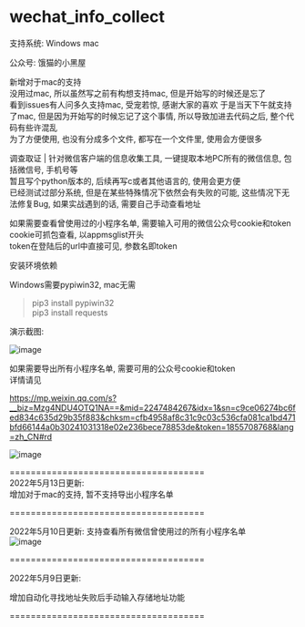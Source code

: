 

# wechat_info_collect  

支持系统: Windows mac 

公众号: 饿猫的小黑屋  

新增对于mac的支持  
没用过mac, 所以虽然写之前有构想支持mac, 但是开始写的时候还是忘了  
看到issues有人问多久支持mac, 受宠若惊, 感谢大家的喜欢 
于是当天下午就支持了mac, 但是因为开始写的时候忘记了这个事情, 所以导致加进去代码之后, 整个代码有些许混乱  
为了方便使用, 也没有分成多个文件, 都写在一个文件里, 使用会方便很多  

 
  
调查取证 | 针对微信客户端的信息收集工具, 一键提取本地PC所有的微信信息, 包括微信号, 手机号等  
暂且写个python版本的, 后续再写c或者其他语言的, 使用会更方便    
已经测试过部分系统, 但是在某些特殊情况下依然会有失败的可能, 这些情况下无法修复Bug, 如果实战遇到的话, 需要自己手动查看地址  

如果需要查看曾使用过的小程序名单, 需要输入可用的微信公众号cookie和token  
cookie可抓包查看, 以appmsglist开头  
token在登陆后的url中直接可见, 参数名即token  


安装环境依赖  

Windows需要pypiwin32, mac无需  

>pip3 install pypiwin32  
>pip3 install requests  


  
演示截图:  

![image](https://user-images.githubusercontent.com/19652329/167572374-7b867c2b-23bf-40f8-883d-ca35d645bbf2.png)

如果需要导出所有小程序名单, 需要可用的公众号cookie和token  
详情请见 

https://mp.weixin.qq.com/s?__biz=Mzg4NDU4OTQ1NA==&mid=2247484267&idx=1&sn=c9ce06274bc6fed834c635d29b35f883&chksm=cfb4958af8c31c9c03c536cfa081ca1bd471bfd66144a0b30241031318e02e236bece78853de&token=1855708768&lang=zh_CN#rd  


![image](https://user-images.githubusercontent.com/19652329/167623636-925c3302-7811-4031-a6d6-f055481f1110.png)  

=====================================  
2022年5月13日更新:  
增加对于mac的支持, 暂不支持导出小程序名单  


=====================================  

2022年5月10日更新:
支持查看所有微信曾使用过的所有小程序名单  
![image](https://user-images.githubusercontent.com/19652329/167609080-fe2bb5fe-9dd7-4556-a54b-e5087f1b0516.png)


=====================================  

2022年5月9日更新:  

增加自动化寻找地址失败后手动输入存储地址功能  

=====================================  
